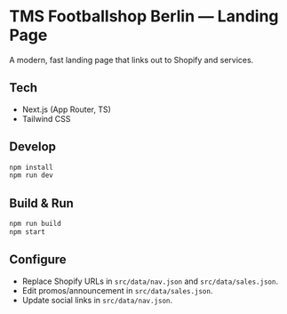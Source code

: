 # TMS Footballshop Berlin — Landing Page

A modern, fast landing page that links out to Shopify and services.

## Tech
- Next.js (App Router, TS)
- Tailwind CSS

## Develop
```bash
npm install
npm run dev
```

## Build & Run

```bash
npm run build
npm start
```

## Configure

* Replace Shopify URLs in `src/data/nav.json` and `src/data/sales.json`.
* Edit promos/announcement in `src/data/sales.json`.
* Update social links in `src/data/nav.json`.

